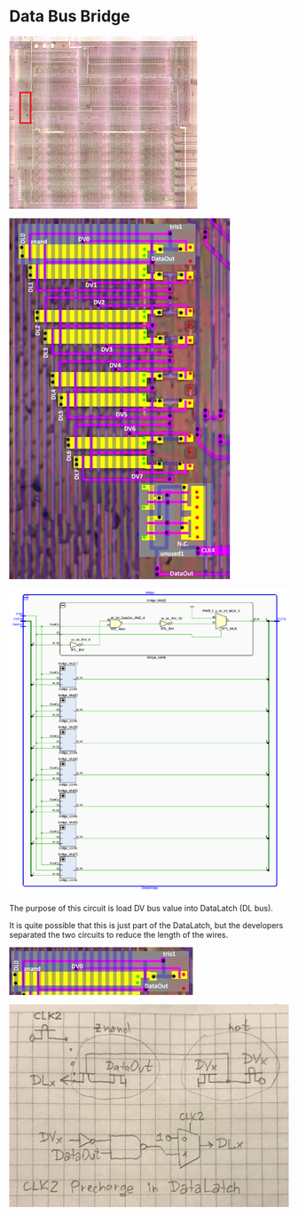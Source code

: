 # Data Bus Bridge

![locator_databridge](/imgstore/locator_databridge.png)

![databridge](/imgstore/databridge.jpg)

![DataBridge](/HDL/Design/DataBridge.png)

The purpose of this circuit is load DV bus value into DataLatch (DL bus).

It is quite possible that this is just part of the DataLatch, but the developers separated the two circuits to reduce the length of the wires.

![bridge_comb](/imgstore/modules/bridge_comb.jpg)

![bridge_comb_tran](/imgstore/modules/bridge_comb_tran.jpg)
